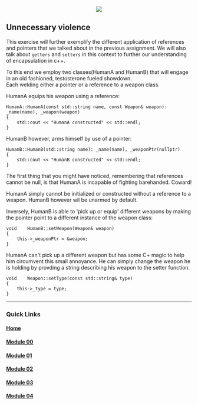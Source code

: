 <div align="center">
  <img src="https://i.imgur.com/9RRWFs4.png">
</div>

## Unnecessary violence 
This exercise will further exemplify the different application of references and pointers that we talked about in the previous assignment.
We will also talk about `getters` and `setters` in this context to further our understanding of encapsulation in c++.

To this end we employ two classes(HumanA and HumanB) that will engage in an old fashioned, testosterone fueled showdown.  
Each welding either a pointer or a reference to a weapon class.

HumanA equips his weapon using a reference:

```
HumanA::HumanA(const std::string name, const Weapon& weapon): _name(name), _weapon(weapon)
{
    std::cout << "HumanA constructed" << std::endl;
}
```

HumanB however, arms himself by use of a pointer:

```
HumanB::HumanB(std::string name): _name(name), _weaponPtr(nullptr)
{
    std::cout << "HumanB constructed" << std::endl;
}
```

The first thing that you might have noticed, remembering that references cannot be null, is that HumanA is incapable of fighting barehanded. Coward!  

HumanA simply cannot be initialized or constructed without a reference to a weapon. HumanB however wil be unarmed by default.

Inversely, HumanB is able to 'pick up or equip' different weapons by making the pointer point to a different instance of the weapon class:

```
void    HumanB::setWeapon(Weapon& weapon)
{
    this->_weaponPtr = &weapon;
}
```

HumanA can't pick up a different weapon but has some C+ magic to help him circumvent this small annoyance. He can simply change the weapon he is holding by provding a string describing his weapon to the setter function.

```
void    Weapon::setType(const std::string& type)
{
    this->_type = type;
}
```

---

### Quick Links  

#### [Home](https://github.com/arommers/CPP_Modules)
#### [Module 00](https://github.com/arommers/CPP_Modules/tree/master/00)

#### [Module 01](https://github.com/arommers/CPP_Modules/tree/master/01)

#### [Module 02](https://github.com/arommers/CPP_Modules/tree/master/02)

#### [Module 03](https://github.com/arommers/CPP_Modules/tree/master/03)

#### [Module 04](https://github.com/arommers/CPP_Modules/tree/master/04)
